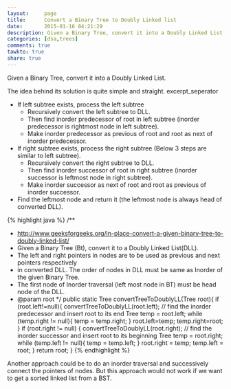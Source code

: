 ```yaml
---
layout:     page
title:      Convert a Binary Tree to Doubly Linked list
date:       2015-01-16 04:21:29
description: Given a Binary Tree, convert it into a Doubly Linked List
categories: [dsa,trees]
comments: true
tawkto: true
share: true
---
```

Given a Binary Tree, convert it into a Doubly Linked List.

The idea behind its solution is quite simple and straight. excerpt_seperator

* If left subtree exists, process the left subtree
    * Recursively convert the left subtree to DLL.
    * Then find inorder predecessor of root in left subtree (inorder predecessor is rightmost node in left subtree).
    * Make inorder predecessor as previous of root and root as next of inorder predecessor.
* If right subtree exists, process the right subtree (Below 3 steps are similar to left subtree).
    * Recursively convert the right subtree to DLL.
    * Then find inorder successor of root in right subtree (inorder successor is leftmost node in right subtree).
    * Make inorder successor as next of root and root as previous of inorder successor.
* Find the leftmost node and return it (the leftmost node is always head of converted DLL).

{% highlight java %}
/**
 * http://www.geeksforgeeks.org/in-place-convert-a-given-binary-tree-to-doubly-linked-list/
 * Given a Binary Tree (Bt), convert it to a Doubly Linked List(DLL).
 * The left and right pointers in nodes are to be used as previous and next pointers respectively
 * in converted DLL. The order of nodes in DLL must be same as Inorder of the given Binary Tree.
 * The first node of Inorder traversal (left most node in BT) must be head node of the DLL.
 * @param root
 */
public static Tree convertTreeToDoublyLL(Tree root){
    if (root.left!=null){
        convertTreeToDoublyLL(root.left);
        // find the inorder predecessor and insert root to its end
        Tree temp = root.left;
        while (temp.right != null){
            temp = temp.right;
        }
        root.left=temp;
        temp.right=root;
    }
    if (root.right != null) {
        convertTreeToDoublyLL(root.right);
        // find the inorder successor and insert root to its beginning
        Tree temp = root.right;
        while (temp.left != null){
            temp = temp.left;
        }
        root.right = temp;
        temp.left = root;
    }
    return root;
}
{% endhighlight %}

Another approach could be to do an inorder traversal and successively connect the pointers of nodes.
But this approach would not work if we want to get a sorted linked list from a BST.